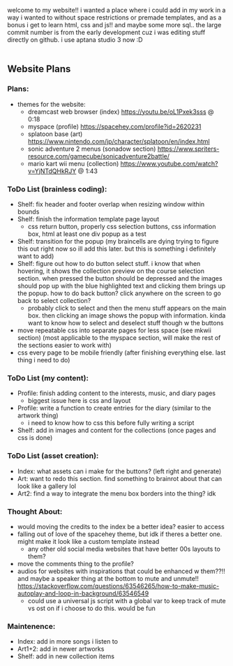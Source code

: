 welcome to my website!! i wanted a place where i could add in my work in a way i wanted to without space restrictions or premade templates, and as a bonus i get to learn html, css and js!! and maybe some more sql..
the large commit number is from the early development cuz i was editing stuff directly on github. i use aptana studio 3 now :D
<br /><br />
## Website Plans
### Plans:
- themes for the website:
  - dreamcast web browser (index) https://youtu.be/oL1Pxek3sss @ 0:18
  - myspace (profile) https://spacehey.com/profile?id=2620231
  - splatoon base (art) https://www.nintendo.com/jp/character/splatoon/en/index.html
  - sonic adventure 2 menus (sonadow section) https://www.spriters-resource.com/gamecube/sonicadventure2battle/
  - mario kart wii menu (collection) https://www.youtube.com/watch?v=YjNTdQHkRJY @ 1:43

### ToDo List (brainless coding):
- Shelf: fix header and footer overlap when resizing window within bounds
- Shelf: finish the information template page layout
  - css return button, properly css selection buttons, css information box, html at least one div popup as a test
- Shelf: transition for the popup (my braincells are dying trying to figure this out right now so ill add this later. but this is something i definitely want to add)
- Shelf: figure out how to do button select stuff. i know that when hovering, it shows the collection preview on the course selection section. when pressed the button should be depressed and the images should pop up with the blue highlighted text and clicking them brings up the popup. how to do back button? click anywhere on the screen to go back to select collection?
  - probably click to select and then the menu stuff appears on the main box. then clicking an image shows the popup with information. kinda want to know how to select and deselect stuff though w the buttons
- move repeatable css into separate pages for less space (see mkwii section) (most applicable to the myspace section, will make the rest of the sections easier to work with)
- css every page to be mobile friendly (after finishing everything else. last thing i need to do)

### ToDo List (my content):
- Profile: finish adding content to the interests, music, and diary pages
  - biggest issue here is css and layout
- Profile: write a function to create entries for the diary (similar to the artwork thing)
  - i need to know how to css this before fully writing a script
- Shelf: add in images and content for the collections (once pages and css is done)

### ToDo List (asset creation):
- Index: what assets can i make for the buttons? (left right and generate)
- Art: want to redo this section. find something to brainrot about that can look like a gallery lol
- Art2: find a way to integrate the menu box borders into the thing? idk

### Thought About:
- would moving the credits to the index be a better idea? easier to access
- falling out of love of the spacehey theme, but idk if theres a better one. might make it look like a custom template instead
  - any other old social media websites that have better 00s layouts to them?
- move the comments thing to the profile?
- audios for websites with inspirations that could be enhanced w them??!! and maybe a speaker thing at the bottom to mute and unmute!! https://stackoverflow.com/questions/63546265/how-to-make-music-autoplay-and-loop-in-background/63546549
  - could use a universal js script with a global var to keep track of mute vs ost on if i choose to do this. would be fun

### Maintenence:
- Index: add in more songs i listen to
- Art1+2: add in newer artworks
- Shelf: add in new collection items
